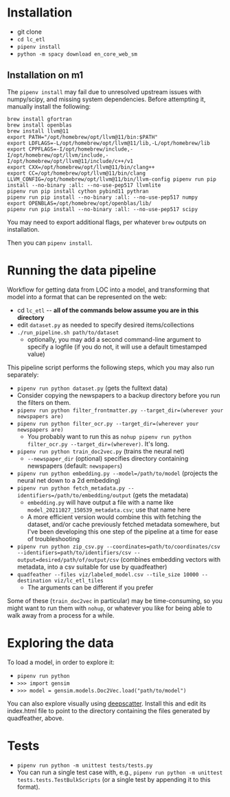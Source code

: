 
# Installation
- git clone
- `cd lc_etl`
- `pipenv install`
- `python -m spacy download en_core_web_sm`

## Installation on m1
The `pipenv install` may fail due to unresolved upstream issues with numpy/scipy, and missing system dependencies. Before attempting it, manually install the following:

```
brew install gfortran
brew install openblas
brew install llvm@11
export PATH="/opt/homebrew/opt/llvm@11/bin:$PATH"
export LDFLAGS=-L/opt/homebrew/opt/llvm@11/lib,-L/opt/homebrew/lib
export CPPFLAGS=-I/opt/homebrew/include,-I/opt/homebrew/opt/llvm/include,-I/opt/homebrew/opt/llvm@11/include/c++/v1
export CXX=/opt/homebrew/opt/llvm@11/bin/clang++
export CC=/opt/homebrew/opt/llvm@11/bin/clang
LLVM_CONFIG=/opt/homebrew/opt/llvm@11/bin/llvm-config pipenv run pip install --no-binary :all: --no-use-pep517 llvmlite
pipenv run pip install cython pybind11 pythran
pipenv run pip install --no-binary :all: --no-use-pep517 numpy
export OPENBLAS=/opt/homebrew/opt/openblas/lib/
pipenv run pip install --no-binary :all: --no-use-pep517 scipy
```

You may need to export additional flags, per whatever `brew` outputs on installation.

Then you can `pipenv install`.

# Running the data pipeline
Workflow for getting data from LOC into a model, and transforming that model into a format that can be represented on the web:

- cd `lc_etl` -- **all of the commands below assume you are in this directory**
- edit `dataset.py` as needed to specify desired items/collections
- `./run_pipeline.sh path/to/dataset`
  - optionally, you may add a second command-line argument to specify a logfile (if you do not, it will use a default timestamped value)

This pipeline script performs the following steps, which you may also run separately:
- `pipenv run python dataset.py` (gets the fulltext data)
- Consider copying the newspapers to a backup directory before you run the filters on them.
- `pipenv run python filter_frontmatter.py --target_dir=(wherever your newspapers are)`
- `pipenv run python filter_ocr.py --target_dir=(wherever your newspapers are)`
  - You probably want to run this as `nohup pipenv run python filter_ocr.py --target_dir=(wherever)`. It's long.
- `pipenv run python train_doc2vec.py` (trains the neural net)
  - `--newspaper_dir` (optional) specifies directory containing newspapers (default: `newspapers`)
- `pipenv run python embedding.py --model=/path/to/model` (projects the neural net down to a 2d embedding)
- `pipenv run python fetch_metadata.py --identifiers=/path/to/embedding/output` (gets the metadata)
  - `embedding.py` will have output a file with a name like `model_20211027_150539_metadata.csv`; use that name here
  - A more efficient version would combine this with fetching the dataset, and/or cache previously fetched metadata somewhere, but I've been developing this one step of the pipeline at a time for ease of troubleshooting
- `pipenv run python zip_csv.py --coordinates=path/to/coordinates/csv --identifiers=path/to/identifiers/csv --output=desired/path/of/output/csv` (combines embedding vectors with metadata, into a csv suitable for use by quadfeather)
- `quadfeather --files viz/labeled_model.csv --tile_size 10000 --destination viz/lc_etl_tiles`
  - The arguments can be different if you prefer

Some of these (`train_doc2vec` in particular) may be time-consuming, so you might want to run them with `nohup`, or whatever you like for being able to walk away from a process for a while.

# Exploring the data
To load a model, in order to explore it:
- `pipenv run python`
- `>>> import gensim`
- `>>> model = gensim.models.Doc2Vec.load("path/to/model")`

You can also explore visually using [deepscatter](https://github.com/CreatingData/deepscatter/). Install this and edit its index.html file to point to the directory containing the files generated by quadfeather, above.

# Tests
- `pipenv run python -m unittest tests/tests.py`
- You can run a single test case with, e.g., `pipenv run python -m unittest tests.tests.TestBulkScripts` (or a single test by appending it to this format).
